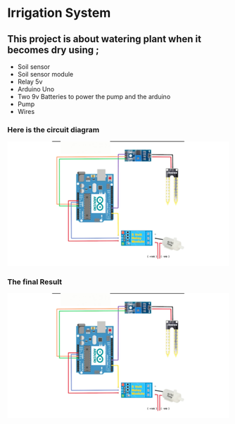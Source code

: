 # **Irrigation System**
## This project is about watering plant when it becomes dry using ; 
+ Soil sensor
+ Soil sensor module
+ Relay 5v
+ Arduino Uno
+ Two 9v Batteries to power the pump and the arduino
+ Pump
+ Wires
### Here is the circuit diagram
![Here is the circuit diagram](/Arduino/Irrigation_System/Circuit_diagram.jpg)
### The final Result
![Here is the final result](/Arduino/Irrigation_System/Circuit_diagram.jpg)
